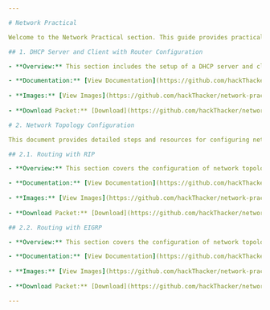 ```yaml
---

# Network Practical

Welcome to the Network Practical section. This guide provides practical exercises and resources for network. 

## 1. DHCP Server and Client with Router Configuration

- **Overview:** This section includes the setup of a DHCP server and client, including the configuration required on a router to facilitate dynamic IP addressing.

- **Documentation:** [View Documentation](https://github.com/hackThacker/network-practical/blob/main/dhcp%20and%20client/README.md)
  
- **Images:** [View Images](https://github.com/hackThacker/network-practical/blob/main/dhcp%20and%20client/dhcp%20lab%20with%20client%20and%20router.PNG)
  
- **Download Packet:** [Download](https://github.com/hackThacker/network-practical/raw/main/dhcp%20and%20client/dhcp%20serve%20client%20router.pkt)

# 2. Network Topology Configuration

This document provides detailed steps and resources for configuring network topologies with different routing protocols. Click on the links below to view the specific routing configurations.

## 2.1. Routing with RIP

- **Overview:** This section covers the configuration of network topology and routing using RIP (Routing Information Protocol). It includes detailed steps to set up and manage RIP routing in your network.

- **Documentation:** [View Documentation](https://github.com/hackThacker/network-practical/blob/main/Routing/Routing%20RIP/README.md)
  
- **Images:** [View Images](https://github.com/hackThacker/network-practical/blob/main/Routing/Routing%20RIP/Network%20Topology%20Configuration%20and%20Routing%20with%20RIP.png)
  
- **Download Packet:** [Download](https://github.com/hackThacker/network-practical/raw/main/Routing/Routing%20RIP/Network%20Topology%20Configuration%20and%20Routing%20with%20RIP.pkt)

## 2.2. Routing with EIGRP

- **Overview:** This section covers the configuration of network topology and routing using EIGRP (Enhanced Interior Gateway Routing Protocol). It includes detailed steps to set up and manage EIGRP routing in your network.

- **Documentation:** [View Documentation](https://github.com/hackThacker/network-practical/blob/main/Routing/Routing%20eigrp/README.md)
  
- **Images:** [View Images](https://github.com/hackThacker/network-practical/blob/main/Routing/Routing%20eigrp/Network%20Topology%20Configuration%20and%20Routing%20with%20eigrp.jpg)
  
- **Download Packet:** [Download](https://github.com/hackThacker/network-practical/raw/main/Routing/Routing%20eigrp/Network%20Topology%20Configuration%20and%20Routing%20with%20eigrp.pkt)

---
```


